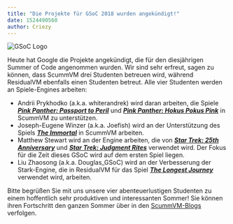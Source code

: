 ```yaml
---
title: "Die Projekte für GSoC 2018 wurden angekündigt!"
date: 1524490560
author: Criezy
---
```


![GSoC Logo](/data/news/GSoC2017Logo.png)

Heute hat Google die Projekte angekündigt, die für den diesjährigen Summer of Code angenommen wurden. Wir sind sehr erfreut, sagen zu können, dass ScummVM drei Studenten betreuen wird, während ResidualVM ebenfalls einen Studenten betreut. Alle vier Studenten werden an Spiele-Engines arbeiten:

*   Andrii Prykhodko (a.k.a. whiterandrek) wird daran arbeiten, die Spiele ***[Pink Panther: Passport to Peril](https://en.wikipedia.org/wiki/The_Pink_Panther:_Passport_to_Peril)*** und ***[Pink Panther: Hokus Pokus Pink](https://en.wikipedia.org/wiki/The_Pink_Panther:_Hokus_Pokus_Pink)*** in ScummVM zu unterstützen.
*   Joseph-Eugene Winzer (a.k.a. Joefish) wird an der Unterstützung des Spiels ***[The Immortal](https://en.wikipedia.org/wiki/The_Immortal_(video_game))*** in ScummVM arbeiten.
*   Matthew Stewart wird an der Engine arbeiten, die von ***[Star Trek: 25th Anniversary](https://en.wikipedia.org/wiki/Star_Trek:_25th_Anniversary_(computer_game))*** und ***[Star Trek: Judgment Rites](https://en.wikipedia.org/wiki/Star_Trek:_Judgment_Rites)*** verwendet wird. Der Fokus für die Zeit dieses GSoC wird auf dem ersten Spiel liegen.
*   Liu Zhaosong (a.k.a. Douglas\_GSoC) wird an der Verbesserung der Stark-Engine, die in ResidualVM für das Spiel ***[The Longest Journey](https://en.wikipedia.org/wiki/The_Longest_Journey)*** verwendet wird, arbeiten.

Bitte begrüßen Sie mit uns unsere vier abenteuerlustigen Studenten zu einem hoffentlich sehr produktiven und interessanten Sommer! Sie können ihren Fortschritt den ganzen Sommer über in den [ScummVM-Blogs](http://planet.scummvm.org) verfolgen.
